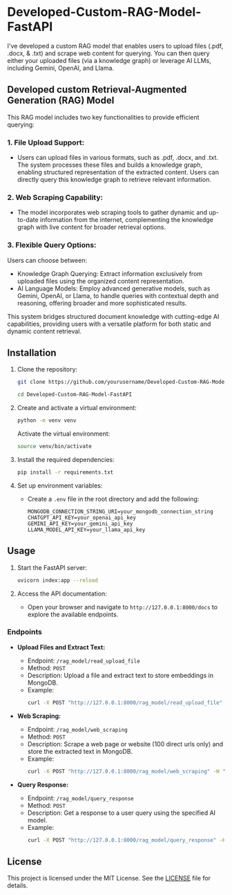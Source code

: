 # Developed-Custom-RAG-Model-FastAPI

I've developed a custom RAG model that enables users to upload files (.pdf, .docx, & .txt) and scrape web content for querying. You can then query either your uploaded files (via a knowledge graph) or leverage AI LLMs, including Gemini, OpenAI, and Llama.

## Developed custom Retrieval-Augmented Generation (RAG) Model

This RAG model includes two key functionalities to provide efficient querying:

### 1. File Upload Support:
- Users can upload files in various formats, such as .pdf, .docx, and .txt. The system processes these files and builds a knowledge graph, enabling structured representation of the extracted content. Users can directly query this knowledge graph to retrieve relevant information.

### 2. Web Scraping Capability:
- The model incorporates web scraping tools to gather dynamic and up-to-date information from the internet, complementing the knowledge graph with live content for broader retrieval options.

### 3. Flexible Query Options:
Users can choose between:
- Knowledge Graph Querying: Extract information exclusively from uploaded files using the organized content representation.
- AI Language Models: Employ advanced generative models, such as Gemini, OpenAI, or Llama, to handle queries with contextual depth and reasoning, offering broader and more sophisticated results.

This system bridges structured document knowledge with cutting-edge AI capabilities, providing users with a versatile platform for both static and dynamic content retrieval.

## Installation

1. Clone the repository:
    ```sh
    git clone https://github.com/yourusername/Developed-Custom-RAG-Model-FastAPI.git
    ```
    ```sh
    cd Developed-Custom-RAG-Model-FastAPI
    ```

2. Create and activate a virtual environment:
    ```sh
    python -m venv venv
    ```
    Activate the virtual environment:
    ```sh
    source venv/bin/activate
    ```

3. Install the required dependencies:
    ```sh
    pip install -r requirements.txt
    ```

4. Set up environment variables:
    - Create a `.env` file in the root directory and add the following:
        ```env
        MONGODB_CONNECTION_STRING_URI=your_mongodb_connection_string
        CHATGPT_API_KEY=your_openai_api_key
        GEMINI_API_KEY=your_gemini_api_key
        LLAMA_MODEL_API_KEY=your_llama_api_key
        ```

## Usage

1. Start the FastAPI server:
    ```sh
    uvicorn index:app --reload
    ```

2. Access the API documentation:
    - Open your browser and navigate to `http://127.0.0.1:8000/docs` to explore the available endpoints.

### Endpoints

- **Upload Files and Extract Text:**
    - Endpoint: `/rag_model/read_upload_file`
    - Method: `POST`
    - Description: Upload a file and extract text to store embeddings in MongoDB.
    - Example:
        ```sh
        curl -X POST "http://127.0.0.1:8000/rag_model/read_upload_file" -F "file_path=@path/to/your/file.pdf"
        ```

- **Web Scraping:**
    - Endpoint: `/rag_model/web_scraping`
    - Method: `POST`
    - Description: Scrape a web page or website (100 direct urls only) and store the extracted text in MongoDB.
    - Example:
        ```sh
        curl -X POST "http://127.0.0.1:8000/rag_model/web_scraping" -H "Content-Type: application/json" -d '{"url": "https://example.com"}'
        ```

- **Query Response:**
    - Endpoint: `/rag_model/query_response`
    - Method: `POST`
    - Description: Get a response to a user query using the specified AI model.
    - Example:
        ```sh
        curl -X POST "http://127.0.0.1:8000/rag_model/query_response" -H "Content-Type: application/json" -d '{"ai_model": "openai", "user_query": "What is the capital of France?", "temperature": 0.7, "model_type": "AI"}'
        ```

## License

This project is licensed under the MIT License. See the [LICENSE](LICENSE) file for details.